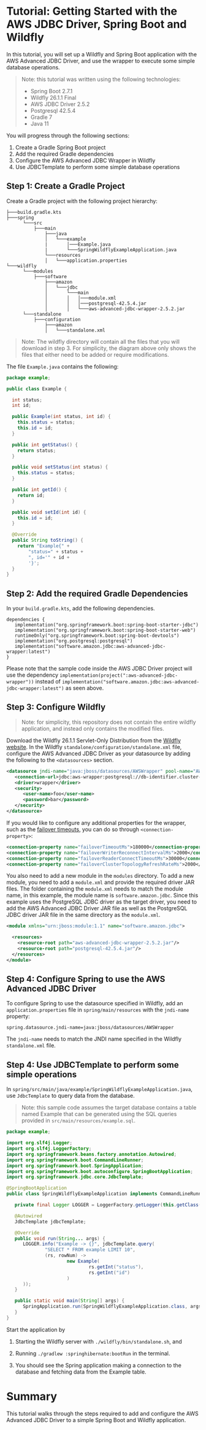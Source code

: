 # Tutorial: Getting Started with the AWS JDBC Driver, Spring Boot and Wildfly

In this tutorial, you will set up a Wildfly and Spring Boot application with the AWS Advanced JDBC Driver, and use the wrapper to execute some simple database operations.

> Note: this tutorial was written using the following technologies:
>    - Spring Boot 2.7.1
>    - Wildfly 26.1.1 Final
>    - AWS JDBC Driver 2.5.2
>    - Postgresql 42.5.4
>    - Gradle 7
>    - Java 11

You will progress through the following sections:
1. Create a Gradle Spring Boot project
2. Add the required Gradle dependencies
3. Configure the AWS Advanced JDBC Wrapper in Wildfly
4. Use JDBCTemplate to perform some simple database operations

## Step 1: Create a Gradle Project
Create a Gradle project with the following project hierarchy:

```
├───build.gradle.kts
├───spring
      └───src
          ├───main
              ├───java
              │   └───example
              |       │───Example.java
              |       └───SpringWildflyExampleApplication.java
              └───resources
              │   └───application.properties
└───wildfly
      └───modules
          ├───software
              ├───amazon
              │   └───jdbc
              │       └───main
              │       │   │───module.xml
              │       │   │───postgresql-42.5.4.jar
              │       │   └───aws-advanced-jdbc-wrapper-2.5.2.jar
      └───standalone
          ├───configuration
              ├───amazon
              │   └───standalone.xml
```
> Note: The wildfly directory will contain all the files that you will download in step 3. For simplicity, the diagram above only shows the files that either need to be added or require modifications.

The file `Example.java` contains the following:
```java
package example;

public class Example {

  int status;
  int id;

  public Example(int status, int id) {
    this.status = status;
    this.id = id;
  }

  public int getStatus() {
    return status;
  }

  public void setStatus(int status) {
    this.status = status;
  }

  public int getId() {
    return id;
  }

  public void setId(int id) {
    this.id = id;
  }

  @Override
  public String toString() {
    return "Example{" +
        "status=" + status +
        ", id='" + id +
        '}';
  }
}
```

## Step 2: Add the required Gradle Dependencies
In your `build.gradle.kts`, add the following dependencies.

```
dependencies {
   implementation("org.springframework.boot:spring-boot-starter-jdbc")
   implementation("org.springframework.boot:spring-boot-starter-web")
   runtimeOnly("org.springframework.boot:spring-boot-devtools")
   implementation("org.postgresql:postgresql")
   implementation("software.amazon.jdbc:aws-advanced-jdbc-wrapper:latest")
}
```

Please note that the sample code inside the AWS JDBC Driver project will use the dependency `implementation(project(":aws-advanced-jdbc-wrapper"))` instead of `implementation("software.amazon.jdbc:aws-advanced-jdbc-wrapper:latest")` as seen above.

## Step 3: Configure Wildfly
> Note: for simplicity, this repository does not contain the entire wildfly application, and instead only contains the modified files.

Download the Wildfly 26.1.1 Servlet-Only Distribution from the [Wildfly website](https://www.wildfly.org/downloads/).
In the Wildfly `standalone/configuration/standalone.xml` file, configure the AWS Advanced JDBC Driver as your datasource by adding the following to the `<datasources>` section.

```xml
<datasource jndi-name="java:jboss/datasources/AWSWrapper" pool-name="AWSWrapper" enabled="true" use-java-context="true" statistics-enabled="${wildfly.datasources.statistics-enabled:${wildfly.statistics-enabled:false}}">
   <connection-url>jdbc:aws-wrapper:postgresql://db-identifier.cluster-XYZ.us-east-2.rds.amazonaws.com:5432/db</connection-url>
   <driver>wrapper</driver>
   <security>
      <user-name>foo</user-name>
      <password>bar</password>
   </security>
</datasource>
```

If you would like to configure any additional properties for the wrapper, such as the [failover timeouts](../../docs/using-the-jdbc-driver/FailoverConfigurationGuide.md), you can do so through `<connection-property>`:
```xml
<connection-property name="failoverTimeoutMs">180000</connection-property>
<connection-property name="failoverWriterReconnectIntervalMs">2000</connection-property>
<connection-property name="failoverReaderConnectTimeoutMs">30000</connection-property>
<connection-property name="failoverClusterTopologyRefreshRateMs">2000</connection-property>
```

You also need to add a new module in the `modules` directory.
To add a new module, you need to add a `module.xml` and provide the required driver JAR files.
The folder containing the `module.xml` needs to match the module name, in this example, the module name is `software.amazon.jdbc`.
Since this example uses the PostgreSQL JDBC driver as the target driver, you need to add the AWS Advanced JDBC Driver JAR file as well as the PostgreSQL JDBC driver JAR file in the same directory as the `module.xml`.

```xml
<module xmlns="urn:jboss:module:1.1" name="software.amazon.jdbc">

  <resources>
    <resource-root path="aws-advanced-jdbc-wrapper-2.5.2.jar"/>
    <resource-root path="postgresql-42.5.4.jar"/>
  </resources>
</module>
```

## Step 4: Configure Spring to use the AWS Advanced JDBC Driver
To configure Spring to use the datasource specified in Wildfly, add an `application.properties` file in `spring/main/resources` with the `jndi-name` property:
```properties
spring.datasource.jndi-name=java:jboss/datasources/AWSWrapper
```
The `jndi-name` needs to match the JNDI name specified in the Wildfly `standalone.xml` file.

## Step 4: Use JDBCTemplate to perform some simple operations

In `spring/src/main/java/example/SpringWildflyExampleApplication.java`, use `JdbcTemplate` to query data from the database.

> Note: this sample code assumes the target database contains a table named Example that can be generated using the SQL queries provided in `src/main/resources/example.sql`.

```java
package example;

import org.slf4j.Logger;
import org.slf4j.LoggerFactory;
import org.springframework.beans.factory.annotation.Autowired;
import org.springframework.boot.CommandLineRunner;
import org.springframework.boot.SpringApplication;
import org.springframework.boot.autoconfigure.SpringBootApplication;
import org.springframework.jdbc.core.JdbcTemplate;

@SpringBootApplication
public class SpringWildflyExampleApplication implements CommandLineRunner {

   private final Logger LOGGER = LoggerFactory.getLogger(this.getClass());

   @Autowired
   JdbcTemplate jdbcTemplate;

   @Override
   public void run(String... args) {
      LOGGER.info("Example -> {}", jdbcTemplate.query(
              "SELECT * FROM example LIMIT 10",
              (rs, rowNum) ->
                      new Example(
                              rs.getInt("status"),
                              rs.getInt("id")
                      )
      ));
   }

   public static void main(String[] args) {
      SpringApplication.run(SpringWildflyExampleApplication.class, args);
   }
}
```

Start the application by 
1. Starting the Wildfly server with `./wildfly/bin/standalone.sh`, and
2. Running `./gradlew :springhibernate:bootRun` in the terminal.

3. You should see the Spring application making a connection to the database and fetching data from the Example table.

# Summary
This tutorial walks through the steps required to add and configure the AWS Advanced JDBC Driver to a simple Spring Boot and Wildfly application.
